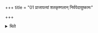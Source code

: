 +++
title = "01 प्राजापत्यां शतकृष्णलान् निर्वपेदायुष्कामः"

+++

<details><summary>थिते</summary>

प्राजापत्यां शतकृष्णलां निर्वपेदायुष्कामः १
</details>

